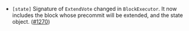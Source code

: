 - `[state]` Signature of `ExtendVote` changed in `BlockExecutor`.
  It now includes the block whose precommit will be extended, and the state object.
  ([\#1270](https://github.com/cometbft/cometbft/pull/1270))

